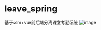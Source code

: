 # leave_spring
基于ssm+vue前后端分离课堂考勤系统
![image](https://user-images.githubusercontent.com/46312799/147228306-4f80c67e-4a8b-4642-8015-e7a5f93239ea.png)

